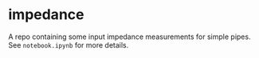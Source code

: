 # impedance
A repo containing some input impedance measurements for simple pipes. See `notebook.ipynb` for more details.